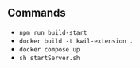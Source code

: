 ## Commands

- `npm run build-start`
- `docker build -t kwil-extension .`
- `docker compose up`
- `sh startServer.sh`
